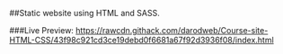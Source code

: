 ##Static website using HTML and SASS.

###Live Preview:
https://rawcdn.githack.com/darodweb/Course-site-HTML-CSS/43f98c921cd3ce19debd0f6681a67f92d3936f08/index.html



